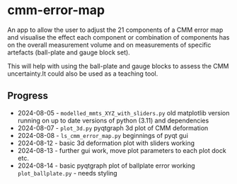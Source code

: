# cmm-error-map

An app to allow the user to adjust the 21 components of a CMM error map and visualise the effect each component or combination of components has on the overall measurement volume and on  measurements of specific artefacts (ball-plate and gauge block set).

This will help with using the ball-plate and gauge blocks to assess the CMM uncertainty.It could also  be used as a teaching tool.


## Progress

- 2024-08-05 - `modelled_mmts_XYZ_with_sliders.py` old matplotlib version running on up to date versions of python (3.11) and dependencies
- 2024-08-07 - `plot_3d.py` pyqtgraph 3d plot of CMM deformation
- 2024-08-08 - `ls_cmm_error_map.py` beginnings of pyqt gui
- 2024-08-12 - basic 3d deformation plot with sliders working
- 2024-08-13 - further gui work, move plot parameters to each plot dock etc.
- 2024-08-14 - basic pyqtgraph plot of ballplate error working `plot_ballplate.py` - needs styling